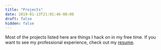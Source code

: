 ```yaml
---
title: "Projects"
date: 2019-01-13T21:01:46-08:00
draft: false
hidden: false
---
```


Most of the projects listed here are things I hack on in my free time.
If you want to see my professional experience, check out my [resume](/resume).
